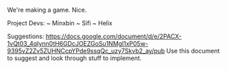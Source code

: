We're making a game. Nice.

Project Devs: 
~ Minxbin
~ Sifi 
~ Helix

Suggestions: https://docs.google.com/document/d/e/2PACX-1vQt03_4qIynn0tH6GDcJOEZGoSu1NMgl1xP05w-9395vZ2Zv5ZUHNCcpYPde9ssqQc_uzy7Skvb2_ay/pub Use this document to suggest and look through stuff to implement.
